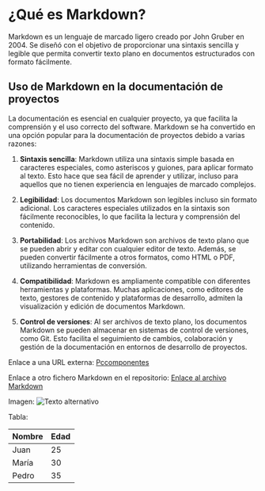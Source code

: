 # ¿Qué es Markdown?

Markdown es un lenguaje de marcado ligero creado por John Gruber en 2004. Se diseñó con el objetivo de proporcionar una sintaxis sencilla y legible que permita convertir texto plano en documentos estructurados con formato fácilmente.

## Uso de Markdown en la documentación de proyectos

La documentación es esencial en cualquier proyecto, ya que facilita la comprensión y el uso correcto del software. Markdown se ha convertido en una opción popular para la documentación de proyectos debido a varias razones:

1. **Sintaxis sencilla**: Markdown utiliza una sintaxis simple basada en caracteres especiales, como asteriscos y guiones, para aplicar formato al texto. Esto hace que sea fácil de aprender y utilizar, incluso para aquellos que no tienen experiencia en lenguajes de marcado complejos.

2. **Legibilidad**: Los documentos Markdown son legibles incluso sin formato adicional. Los caracteres especiales utilizados en la sintaxis son fácilmente reconocibles, lo que facilita la lectura y comprensión del contenido.

3. **Portabilidad**: Los archivos Markdown son archivos de texto plano que se pueden abrir y editar con cualquier editor de texto. Además, se pueden convertir fácilmente a otros formatos, como HTML o PDF, utilizando herramientas de conversión.

4. **Compatibilidad**: Markdown es ampliamente compatible con diferentes herramientas y plataformas. Muchas aplicaciones, como editores de texto, gestores de contenido y plataformas de desarrollo, admiten la visualización y edición de documentos Markdown.

5. **Control de versiones**: Al ser archivos de texto plano, los documentos Markdown se pueden almacenar en sistemas de control de versiones, como Git. Esto facilita el seguimiento de cambios, colaboración y gestión de la documentación en entornos de desarrollo de proyectos.


Enlace a una URL externa: [Pccomponentes](https://www.pccomponentes.com/)

Enlace a otro fichero Markdown en el repositorio: [Enlace al archivo Markdown](ruta/al/archivo.md)

Imagen:
![Texto alternativo](ruta/a/la/imagen.jpg)

Tabla:

| Nombre  | Edad |
|---------|------|
| Juan    | 25   |
| María   | 30   |
| Pedro   | 35   |
